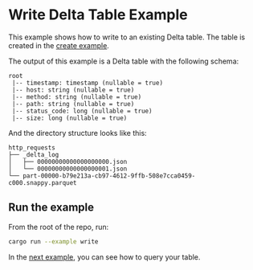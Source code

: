 # Write Delta Table Example

This example shows how to write to an existing Delta table. The table is created in the [create example](../create/README.md).

The output of this example is a Delta table with the following schema:

```text
root
 |-- timestamp: timestamp (nullable = true)
 |-- host: string (nullable = true)
 |-- method: string (nullable = true)
 |-- path: string (nullable = true)
 |-- status_code: long (nullable = true)
 |-- size: long (nullable = true)
```

And the directory structure looks like this:

```text
http_requests
├── _delta_log
│   ├── 00000000000000000000.json
│   └── 00000000000000000001.json
└── part-00000-b79e213a-cb97-4612-9ffb-508e7cca0459-c000.snappy.parquet
```

## Run the example

From the root of the repo, run:

```bash
cargo run --example write
```

In the [next example](../03_query/README.md), you can see how to query your table.
